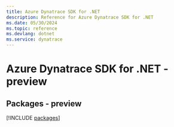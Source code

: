 ```yaml
---
title: Azure Dynatrace SDK for .NET
description: Reference for Azure Dynatrace SDK for .NET
ms.date: 05/30/2024
ms.topic: reference
ms.devlang: dotnet
ms.service: dynatrace
---
```

# Azure Dynatrace SDK for .NET - preview
## Packages - preview
[!INCLUDE [packages](dynatrace-index.md)]